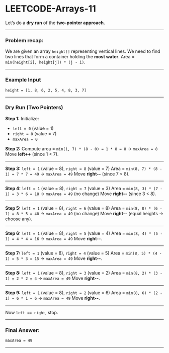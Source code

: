 # LEETCODE-Arrays-11
Let’s do a **dry run** of the **two-pointer approach**.

---

### Problem recap:

We are given an array `height[]` representing vertical lines.
We need to find two lines that form a container holding the **most water**.
Area = `min(height[i], height[j]) * (j - i)`.

---

### Example Input

```text
height = [1, 8, 6, 2, 5, 4, 8, 3, 7]
```

---

### Dry Run (Two Pointers)

**Step 1:**
Initialize:

* `left = 0` (value = 1)
* `right = 8` (value = 7)
* `maxArea = 0`

**Step 2:**
Compute area = `min(1, 7) * (8 - 0) = 1 * 8 = 8`
→ `maxArea = 8`
Move **left++** (since 1 < 7).

---

**Step 3:**
`left = 1` (value = 8), `right = 8` (value = 7)
Area = `min(8, 7) * (8 - 1) = 7 * 7 = 49`
→ `maxArea = 49`
Move **right--** (since 7 < 8).

---

**Step 4:**
`left = 1` (value = 8), `right = 7` (value = 3)
Area = `min(8, 3) * (7 - 1) = 3 * 6 = 18`
→ `maxArea = 49` (no change)
Move **right--** (since 3 < 8).

---

**Step 5:**
`left = 1` (value = 8), `right = 6` (value = 8)
Area = `min(8, 8) * (6 - 1) = 8 * 5 = 40`
→ `maxArea = 49` (no change)
Move **right--** (equal heights → choose any).

---

**Step 6:**
`left = 1` (value = 8), `right = 5` (value = 4)
Area = `min(8, 4) * (5 - 1) = 4 * 4 = 16`
→ `maxArea = 49`
Move **right--**.

---

**Step 7:**
`left = 1` (value = 8), `right = 4` (value = 5)
Area = `min(8, 5) * (4 - 1) = 5 * 3 = 15`
→ `maxArea = 49`
Move **right--**.

---

**Step 8:**
`left = 1` (value = 8), `right = 3` (value = 2)
Area = `min(8, 2) * (3 - 1) = 2 * 2 = 4`
→ `maxArea = 49`
Move **right--**.

---

**Step 9:**
`left = 1` (value = 8), `right = 2` (value = 6)
Area = `min(8, 6) * (2 - 1) = 6 * 1 = 6`
→ `maxArea = 49`
Move **right--**.

---

Now `left == right`, stop.

---

### Final Answer:

`maxArea = 49`

---
